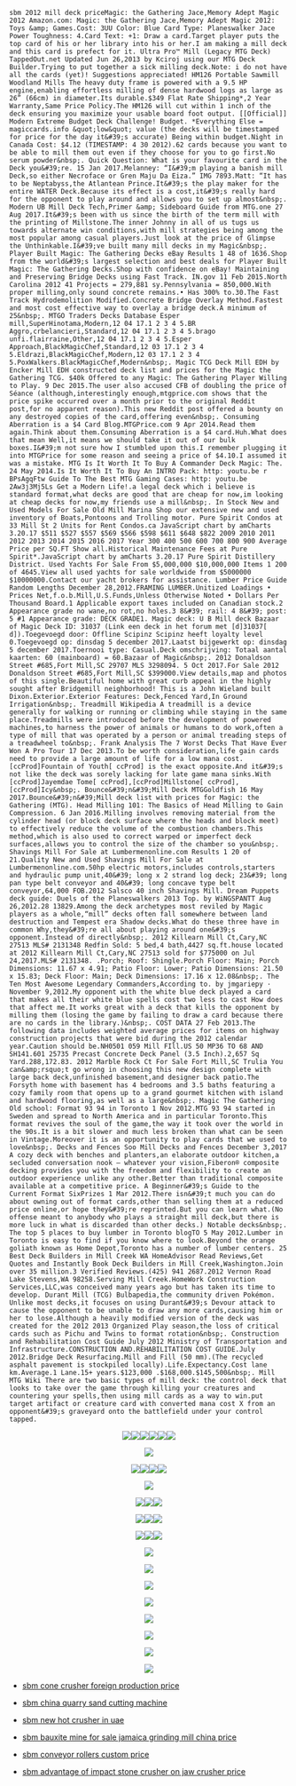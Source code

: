 
```
sbm 2012 mill deck priceMagic: the Gathering Jace,Memory Adept Magic 2012 Amazon.com: Magic: the Gathering Jace,Memory Adept Magic 2012: Toys &amp; Games.Cost: 3UU Color: Blue Card Type: Planeswalker Jace Power Toughness: 4.Card Text: +1: Draw a card.Target player puts the top card of his or her library into his or her.I am making a mill deck and this card is prefect for it. Ultra Pro™ Mill (Legacy MTG Deck) TappedOut.net Updated Jun 26,2013 by Kciroj using our MTG Deck Builder.Trying to put together a sick milling deck.Note: i do not have all the cards (yet)! Suggestions appreciated! HM126 Portable Sawmill Woodland Mills The heavy duty frame is powered with a 9.5 HP engine,enabling effortless milling of dense hardwood logs as large as 26” (66cm) in diameter.Its durable.$349 Flat Rate Shipping*,2 Year Warranty,Same Price Policy.The HM126 will cut within 1 inch of the deck ensuring you maximize your usable board foot output. [[Official]] Modern Extreme Budget Deck Challenge! Budget. *Everything Else = magiccards.info &quot;low&quot; value (the decks will be timestamped for price for the day it&#39;s accurate) Being within budget.Night in Canada Cost: $4.12 (TIMESTAMP: 4 30 2012).62 cards because you want to be able to mill them out even if they choose for you to go first.No serum powder&nbsp;. Quick Question: What is your favourite card in the Deck you&#39;re. 15 Jan 2017.Melanney: “I&#39;m playing a banish mill Deck,so either Necroface or Gren Maju Da Eiza.” IMG 7893.Matt: “It has to be Neptabyss,the Atlantean Prince.It&#39;s the play maker for the entire WATER Deck.Because its effect is a cost,it&#39;s really hard for the opponent to play around and allows you to set up almost&nbsp;. Modern UB Mill Deck Tech,Primer &amp; Sideboard Guide from MTG.one 27 Aug 2017.It&#39;s been with us since the birth of the term mill with the printing of Millstone.The inner Johnny in all of us tugs us towards alternate win conditions,with mill strategies being among the most popular among casual players.Just look at the price of Glimpse the Unthinkable.I&#39;ve built many mill decks in my Magic&nbsp;. Player Built Magic: The Gathering Decks eBay Results 1 48 of 1636.Shop from the world&#39;s largest selection and best deals for Player Built Magic: The Gathering Decks.Shop with confidence on eBay! Maintaining and Preserving Bridge Decks using Fast Track. IN.gov 11 Feb 2015.North Carolina 2012 41 Projects = 279,881 sy.Pennsylvania = 850,000.With proper milling,only sound concrete remains.• Has 300% to.30.The Fast Track Hydrodemolition Modified.Concrete Bridge Overlay Method.Fastest and most cost effective way to overlay a bridge deck.A minimum of 25&nbsp;. MTGO Traders Decks Database Esper mill,SuperHinotama,Modern,12 04 17.1 2 3 4 5.BR Aggro,crbelancieri,Standard,12 04 17.1 2 3 4 5.brago unfi.flairraine,Other,12 04 17.1 2 3 4 5.Esper Approach,BlackMagicChef,Standard,12 03 17.1 2 3 4 5.Eldrazi,BlackMagicChef,Modern,12 03 17.1 2 3 4 5.PoxWalkers.BlackMagicChef,Modern&nbsp;. Magic TCG Deck Mill EDH by Encker Mill EDH constructed deck list and prices for the Magic the Gathering TCG. $40k Offered to any Magic: The Gathering Player Willing to Play. 9 Dec 2015.The user also accused CFB of doubling the price of Séance (although,interestingly enough,mtgprice.com shows that the price spike occurred over a month prior to the original Reddit post,for no apparent reason).This new Reddit post offered a bounty on any destroyed copies of the card,offering even&nbsp;. Consuming Aberration is a $4 Card Blog.MTGPrice.com 9 Apr 2014.Read them again.Think about them.Consuming Aberration is a $4 card.Huh.What does that mean Well,it means we should take it out of our bulk boxes.I&#39;m not sure how I stumbled upon this.I remember plugging it into MTGPrice for some reason and seeing a price of $4.10.I assumed it was a mistake. MTG Is It Worth It To Buy A Commander Deck Magic: The. 24 May 2014.Is It Worth It To Buy An INTRO Pack: http: youtu.be r BPsAgqFtw Guide To The Best MTG Gaming Cases: http: youtu.be 2Aw3j3Mj5Ls Get a Modern Life!.a legal deck which i believe is standard format,what decks are good that are cheap for now,im looking at cheap decks for now,my friends use a mill&nbsp;. In Stock New and Used Models For Sale Old Mill Marina Shop our extensive new and used inventory of Boats,Pontoons and Trolling motor. Pure Spirit Condos at 33 Mill St 2 Units for Rent Condos.ca JavaScript chart by amCharts 3.20.17 $511 $527 $557 $569 $566 $598 $611 $648 $822 2009 2010 2011 2012 2013 2014 2015 2016 2017 Year 300 400 500 600 700 800 900 Average Price per SQ.FT Show all.Historical Maintenance Fees at Pure Spirit*.JavaScript chart by amCharts 3.20.17 Pure Spirit Distillery District. Used Yachts For Sale From $5,000,000 $10,000,000 Items 1 200 of 4645.View all used yachts for sale worldwide from $5000000 $10000000.Contact our yacht brokers for assistance. Lumber Price Guide Random Lengths December 28,2012.FRAMING LUMBER.Unitized Loadings • Prices Net,f.o.b.Mill,U.S.Funds,Unless Otherwise Noted • Dollars Per Thousand Board.1 Applicable export taxes included on Canadian stock.2 Appearance grade no wane,no rot,no holes.3 8&#39; rail: 4 8&#39; post: 5 #1 Appearance grade: DECK GRADE1. Magic deck: U B Mill deck Bazaar of Magic Deck ID: 31037 (Link een deck in het forum met [d]31037[ d]).Toegevoegd door: Offline Scipinz Scipinz heeft loyalty level 0.Toegevoegd op: dinsdag 5 december 2017.Laatst bijgewerkt op: dinsdag 5 december 2017.Toernooi type: Casual.Deck omschrijving: Totaal aantal kaarten: 60 (mainboard) = 60.Bazaar of Magic&nbsp;. 2012 Donaldson Street #685,Fort Mill,SC 29707 MLS 3298094. 5 Oct 2017.For Sale 2012 Donaldson Street #685,Fort Mill,SC $399000.View details,map and photos of this single.Beautiful home with great curb appeal in the highly sought after Bridgemill neighborhood! This is a John Wieland built Dixon.Exterior.Exterior Features: Deck,Fenced Yard,In Ground Irrigation&nbsp;. Treadmill Wikipedia A treadmill is a device generally for walking or running or climbing while staying in the same place.Treadmills were introduced before the development of powered machines,to harness the power of animals or humans to do work,often a type of mill that was operated by a person or animal treading steps of a treadwheel to&nbsp;. Frank Analysis The 7 Worst Decks That Have Ever Won A Pro Tour 17 Dec 2013.To be worth consideration,life gain cards need to provide a large amount of life for a low mana cost.[ccProd]Fountain of Youth[ ccProd] is the exact opposite.And it&#39;s not like the deck was sorely lacking for late game mana sinks.With [ccProd]Jayemdae Tome[ ccProd],[ccProd]Millstone[ ccProd],[ccProd]Icy&nbsp;. Bounce&#39;n&#39;Mill Deck MTGGoldfish 16 May 2017.Bounce&#39;n&#39;Mill deck list with prices for Magic: the Gathering (MTG). Head Milling 101: The Basics of Head Milling to Gain Compression. 6 Jan 2016.Milling involves removing material from the cylinder head (or block deck surface where the heads and block meet) to effectively reduce the volume of the combustion chambers.This method,which is also used to correct warped or imperfect deck surfaces,allows you to control the size of the chamber so you&nbsp;. Shavings Mill For Sale at Lumbermenonline.com Results 1 20 of 21.Quality New and Used Shavings Mill For Sale at Lumbermenonline.com.50hp electric motors,includes controls,starters and hydraulic pump unit,40&#39; long x 2 strand log deck; 23&#39; long pan type belt conveyor and 40&#39; long concave type belt conveyor,64,000 FOB.2012 Salsco 40 inch Shavings Mill. Dream Puppets deck guide: Duels of the Planeswalkers 2013 Top. by WiNGSPANTT Aug 26,2012.28 13829.Among the deck archetypes most reviled by Magic players as a whole,“mill” decks often fall somewhere between land destruction and Tempest era Shadow decks.What do these three have in common Why,they&#39;re all about playing around one&#39;s opponent.Instead of directly&nbsp;. 2012 Killearn Mill Ct,Cary,NC 27513 MLS# 2131348 Redfin Sold: 5 bed,4 bath,4427 sq.ft.house located at 2012 Killearn Mill Ct,Cary,NC 27513 sold for $775000 on Jul 24,2017.MLS# 2131348. .Porch; Roof: Shingle.Porch Floor: Main; Porch Dimensions: 11.67 x 4.91; Patio Floor: Lower; Patio Dimensions: 21.50 x 15.83; Deck Floor: Main; Deck Dimensions: 17.16 x 12.08&nbsp;. The Ten Most Awesome Legendary Commanders,According to. by jmgariepy · November 9,2012.My opponent with the white blue deck played a card that makes all their white blue spells cost two less to cast How does that affect me.It works great with a deck that kills the opponent by milling them (losing the game by failing to draw a card because there are no cards in the library.)&nbsp;. COST DATA 27 Feb 2013.The following data includes weighted average prices for items on highway construction projects that were bid during the 2012 calendar year.Caution should be.NH0501 059 Mill FIll.US 50 MP36 TO 68 AND SH141.601 25735 Precast Concrete Deck Panel (3.5 Inch).2,657 Sq Yard.288,172.83. 2012 Marble Rock Ct For Sale Fort Mill,SC Trulia You can&amp;rsquo;t go wrong in choosing this new design complete with large back deck,unfinished basement,and designer back patio.The Forsyth home with basement has 4 bedrooms and 3.5 baths featuring a cozy family room that opens up to a grand gourmet kitchen with island and hardwood flooring,as well as a large&nbsp;. Magic The Gathering Old school: Format 93 94 in Toronto 1 Nov 2012.MTG 93 94 started in Sweden and spread to North America and in particular Toronto.This format revives the soul of the game,the way it took over the world in the 90s.It is a bit slower and much less broken than what can be seen in Vintage.Moreover it is an opportunity to play cards that we used to love&nbsp;. Decks and Fences Soo Mill Decks and Fences December 3,2017 A cozy deck with benches and planters,an elaborate outdoor kitchen,a secluded conversation nook — whatever your vision,Fiberon® composite decking provides you with the freedom and flexibility to create an outdoor experience unlike any other.Better than traditional composite available at a competitive price. A Beginner&#39;s Guide to the Current Format SixPrizes 1 Mar 2012.There isn&#39;t much you can do about owning out of format cards,other than selling them at a reduced price online,or hope they&#39;re reprinted.But you can learn what.(No offense meant to anybody who plays a straight mill deck,but there is more luck in what is discarded than other decks.) Notable decks&nbsp;. The top 5 places to buy lumber in Toronto blogTO 5 May 2012.Lumber in Toronto is easy to find if you know where to look.Beyond the orange goliath known as Home Depot,Toronto has a number of lumber centers. 25 Best Deck Builders in Mill Creek WA HomeAdvisor Read Reviews,Get Quotes and Instantly Book Deck Builders in Mill Creek,Washington.Join over 35 million.3 Verified Reviews.(425) 941 2687.2012 Vernon Road Lake Stevens,WA 98258.Serving Mill Creek.HomeWork Construction Services,LLC,was conceived many years ago but has taken its time to develop. Durant Mill (TCG) Bulbapedia,the community driven Pokémon. Unlike most decks,it focuses on using Durant&#39;s Devour attack to cause the opponent to be unable to draw any more cards,causing him or her to lose.Although a heavily modified version of the deck was created for the 2012 2013 Organized Play season,the loss of critical cards such as Pichu and Twins to format rotation&nbsp;. Construction and Rehabilitation Cost Guide July 2012 Ministry of Transportation and Infrastructure.CONSTRUCTION AND.REHABILITATION COST GUIDE.July 2012.Bridge Deck Resurfacing.Mill and Fill (50 mm).(The recycled asphalt pavement is stockpiled locally).Life.Expectancy.Cost lane km.Average.1 Lane.15+ years.$123,000 .$168,000.$145,500&nbsp;. Mill MTG Wiki There are two basic types of mill deck: the control deck that looks to take over the game through killing your creatures and countering your spells,then using mill cards as a way to win.put target artifact or creature card with converted mana cost X from an opponent&#39;s graveyard onto the battlefield under your control tapped. 
```

<div align="center">
  
<a rel="nofollow" href="https://m.shibang-china.com?f=github&k=sbm+2012+mill+deck+price"><img src="https://static.shibang-china.com/en/l.png"></a><img src="https://static.shibang-china.com/en/hw.png"><a rel="nofollow" href="https://m.shibang-china.com/product/?f=github&k=sbm+2012+mill+deck+price"><img src="https://static.shibang-china.com/en/p.png"></a><a rel="nofollow" href="https://m.shibang-china.com/cases/?f=github&k=sbm+2012+mill+deck+price"><img src="https://static.shibang-china.com/en/c.png"></a><a rel="nofollow" href="https://m.shibang-china.com/news/?f=github&k=sbm+2012+mill+deck+price"><img src="https://static.shibang-china.com/en/n.png"></a><a rel="nofollow" href="https://m.shibang-china.com?f=github&k=sbm+2012+mill+deck+price"><img src="https://static.shibang-china.com/en/m.png"></a>

<a rel="nofollow" href="https://m.shibang-china.com/product/?f=github&k=sbm+2012+mill+deck+price"><img src="https://static.shibang-china.com/en/b.jpg"></a>
  
<a rel="nofollow" href="https://m.shibang-china.com/solution-aggregate.html?f=github&k=sbm+2012+mill+deck+price"><img src="https://static.shibang-china.com/en/a.jpg"></a><a rel="nofollow" href="https://m.shibang-china.com/solution-mine.html?f=github&k=sbm+2012+mill+deck+price"><img src="https://static.shibang-china.com/en/m.jpg"></a><a rel="nofollow" href="https://m.shibang-china.com/solution-mill.html?f=github&k=sbm+2012+mill+deck+price"><img src="https://static.shibang-china.com/en/g.jpg"></a><a rel="nofollow" href="https://m.shibang-china.com/solution-epc.html?f=github&k=sbm+2012+mill+deck+price"><img src="https://static.shibang-china.com/en/e.jpg"></a>

<a rel="nofollow" href="https://m.shibang-china.com/product/?f=github&k=sbm+2012+mill+deck+price"><img src="https://static.shibang-china.com/en/a-p.png"></a>

<a rel="nofollow" href="https://m.shibang-china.com/product/crusher/c6x.html?f=github&k=sbm+2012+mill+deck+price"><img src="https://static.shibang-china.com/en/j.jpg"></a><a rel="nofollow" href="https://m.shibang-china.com/product/crusher/ci5x.html?f=github&k=sbm+2012+mill+deck+price"><img src="https://static.shibang-china.com/en/i.jpg"></a><a rel="nofollow" href="https://m.shibang-china.com/product/crusher/hst.html?f=github&k=sbm+2012+mill+deck+price"><img src="https://static.shibang-china.com/en/c.jpg"></a>

<a rel="nofollow" href="https://m.shibang-china.com/product/mill/mtw.html?f=github&k=sbm+2012+mill+deck+price"><img src="https://static.shibang-china.com/en/mtw.jpg"></a><a rel="nofollow" href="https://m.shibang-china.com/product/mill/scm.html?f=github&k=sbm+2012+mill+deck+price"><img src="https://static.shibang-china.com/en/scm.jpg"></a><a rel="nofollow" href="https://m.shibang-china.com/product/mill/lm.html?f=github&k=sbm+2012+mill+deck+price"><img src="https://static.shibang-china.com/en/lm.jpg"></a>

<a rel="nofollow" href="https://m.shibang-china.com/product/sand/vsi6x.html?f=github&k=sbm+2012+mill+deck+price"><img src="https://static.shibang-china.com/en/6x.jpg"></a><a rel="nofollow" href="https://m.shibang-china.com/product/sand/vu.html?f=github&k=sbm+2012+mill+deck+price"><img src="https://static.shibang-china.com/en/vu.jpg"></a><a rel="nofollow" href="https://m.shibang-china.com/product/mobile/klun.html?f=github&k=sbm+2012+mill+deck+price"><img src="https://static.shibang-china.com/en/k.jpg"></a>

<a rel="nofollow" href="https://m.shibang-china.com/cases/?f=github&k=sbm+2012+mill+deck+price"><img src="https://static.shibang-china.com/en/case.png"></a>

<a rel="nofollow" href="https://m.shibang-china.com/cases/aggregate/202.html?f=github&k=sbm+2012+mill+deck+price"><img src="https://static.shibang-china.com/en/c-1.jpg"></a>

<a rel="nofollow" href="https://m.shibang-china.com/cases/aggregate/203.html?f=github&k=sbm+2012+mill+deck+price"><img src="https://static.shibang-china.com/en/c-2.jpg"></a>

<a rel="nofollow" href="https://m.shibang-china.com/cases/mill/123.html?f=github&k=sbm+2012+mill+deck+price"><img src="https://static.shibang-china.com/en/c-3.jpg"></a>

<a rel="nofollow" href="https://m.shibang-china.com/contact_us.html?f=github&k=sbm+2012+mill+deck+price"><img src="https://static.shibang-china.com/en/contact.png"></a>

<a rel="nofollow" href="https://swt.shibang-china.com/?f=github&k=sbm+2012+mill+deck+price"><img src="https://static.shibang-china.com/en/chat.png"></a>

<a rel="nofollow" href="https://whatsapp.shibangsoft.com/WhatsApp.php?f=github&k=sbm+2012+mill+deck+price"><img src="https://static.shibang-china.com/en/whatsapp.png"></a>

<a rel="nofollow" href="https://m.shibang-china.com/?f=github&k=sbm+2012+mill+deck+price"><img src="https://static.shibang-china.com/en/website.png"></a>

</div>


* [sbm cone crusher foreign production price](sbm%20cone%20crusher%20foreign%20production%20price.md)

* [sbm china quarry sand cutting machine](sbm%20china%20quarry%20sand%20cutting%20machine.md)

* [sbm new hot crusher in uae](sbm%20new%20hot%20crusher%20in%20uae.md)

* [sbm bauxite mine for sale jamaica grinding mill china price](sbm%20bauxite%20mine%20for%20sale%20jamaica%20grinding%20mill%20china%20price.md)

* [sbm conveyor rollers custom price](sbm%20conveyor%20rollers%20custom%20price.md)

* [sbm advantage of impact stone crusher on jaw crusher price](sbm%20advantage%20of%20impact%20stone%20crusher%20on%20jaw%20crusher%20price.md)